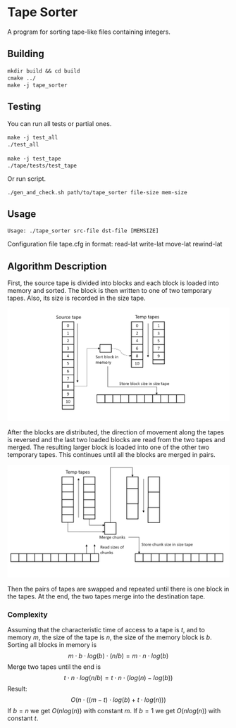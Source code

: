 # Tape Sorter
A program for sorting tape-like files containing integers.

## Building
```
mkdir build && cd build
cmake ../
make -j tape_sorter
```

## Testing
You can run all tests or partial ones.
```
make -j test_all
./test_all

make -j test_tape
./tape/tests/test_tape
```
Or run script.
```
./gen_and_check.sh path/to/tape_sorter file-size mem-size
```

## Usage
```
Usage: ./tape_sorter src-file dst-file [MEMSIZE]
```
Configuration file tape.cfg in format: read-lat write-lat move-lat rewind-lat

## Algorithm Description
First, the source tape is divided into blocks and each block is loaded into memory and sorted. The block is then written to one of two temporary tapes. Also, its size is recorded in the size tape.

![pict1](picts/pict1.png)

After the blocks are distributed, the direction of movement along the tapes is reversed and the last two loaded blocks are read from the two tapes and merged. The resulting larger block is loaded into one of the other two temporary tapes. This continues until all the blocks are merged in pairs.

![pict2](picts/pict2.png)

Then the pairs of tapes are swapped and repeated until there is one block in the tapes. At the end, the two tapes merge into the destination tape.

### Complexity
Assuming that the characteristic time of access to a tape is $t$, and to memory $m$, the size of the tape is $n$, the size of the memory block is $b$. Sorting all blocks in memory is
$$m \cdot b \cdot log(b) \cdot (n/b) = m \cdot n \cdot log(b)$$
Merge two tapes until the end is
$$t \cdot n \cdot log(n/b) = t \cdot n \cdot (log(n)-log(b))$$
Result: $$O(n \cdot ((m-t) \cdot log(b) + t \cdot log(n)))$$
If $b=n$ we get $O(nlog(n))$ with constant $m$.
If $b=1$ we get $O(nlog(n))$ with constant $t$.